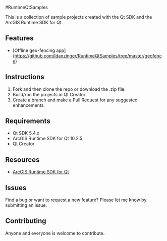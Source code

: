 #RuntimeQtSamples

This is a collection of sample projects created with the Qt SDK and the ArcGIS Runtime SDK for Qt.

## Features
* [Offline geo-fencing app] (https://github.com/ldanzinger/RuntimeQtSamples/tree/master/geofence)

## Instructions

1. Fork and then clone the repo or download the .zip file. 
2. Build/run the projects in Qt Creator
3. Create a branch and make a Pull Request for any suggested enhancements.

## Requirements

* Qt SDK 5.4.x
* ArcGIS Runtime SDK for Qt 10.2.5
* Qt Creator

## Resources

* [ArcGIS Runtime SDK for Qt](https://developers.arcgis.com/qt/)

## Issues

Find a bug or want to request a new feature?  Please let me know by submitting an issue.

## Contributing

Anyone and everyone is welcome to contribute. 
